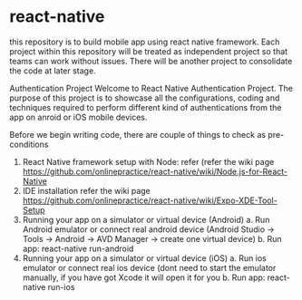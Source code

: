 # react-native
this repository is to build mobile app using react native framework. Each project within this repository will be treated as independent project so that teams can work without issues. There will be another project to consolidate the code at later stage.

Authentication Project
Welcome to React Native Authentication Project. The purpose of this project is to showcase all the configurations, coding and techniques required to perform different kind of authentications from the app on anroid or iOS mobile devices.

Before we begin writing code, there are couple of things to check as pre-conditions

1. React Native framework setup with Node: refer (refer the wiki page https://github.com/onlinepractice/react-native/wiki/Node.js-for-React-Native
2. IDE installation refer the wiki page https://github.com/onlinepractice/react-native/wiki/Expo-XDE-Tool-Setup
3. Running your app on a simulator or virtual device (Android)
	a. Run Android emulator  or connect real android device  (Android Studio -> Tools -> Android -> AVD Manager -> create one virtual device)
	b. Run app: react-native run-android
4. Running your app on a simulator or virtual device (iOS)
	a. Run ios emulator  or connect real ios device  (dont need to start the emulator manually, if you have got Xcode it will open it for you
	b. Run app: react-native run-ios
